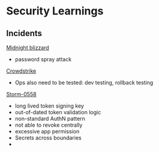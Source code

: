 # Security Learnings

## Incidents

[Midnight blizzard](https://msrc.microsoft.com/blog/2024/01/microsoft-actions-following-attack-by-nation-state-actor-midnight-blizzard/)

- password spray attack

[Crowdstrike](https://www.crowdstrike.com/falcon-content-update-remediation-and-guidance-hub/)

- Ops also need to be tested: dev testing, rollback testing

[Storm-0558](https://www.microsoft.com/en-us/security/blog/2023/07/14/analysis-of-storm-0558-techniques-for-unauthorized-email-access/?msockid=10236472bc406e1d106d77babd876f9f)

- long lived token signing key
- out-of-dated token validation logic
- non-standard AuthN pattern
- not able to revoke centrally
- excessive app permission
- Secrets across boundaries
- 
